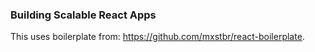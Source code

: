 ### Building Scalable React Apps
This uses boilerplate from: https://github.com/mxstbr/react-boilerplate.
